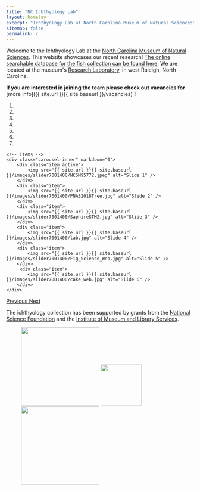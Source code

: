 ```yaml
---
title: "NC Ichthyology Lab"
layout: homelay
excerpt: "Ichthyology Lab at North Carolina Museum of Natural Sciences"
sitemap: false
permalink: /
---
```


Welcome to the Ichthyology Lab at the [North Carolina Museum of Natural Sciences](http://www.naturalsciences.org). This website showcases our recent research! [The online searchable database for the fish collection can be found here](https://collections.naturalsciences.org/search/ichthyology). We are located at the museum's [Research Laboratory](https://naturalsciences.org/research-collections/laboratories/research-lab), in west Raleigh, North Carolina. 

 **If you are interested in joining the team please check out vacancies for** [more info]({{ site.url }}{{ site.baseurl }}/vacancies) **!**



<div markdown="0" id="carousel" class="carousel slide" data-ride="carousel" data-interval="4000" data-pause="hover" >
    <!-- Menu -->
    <ol class="carousel-indicators">
        <li data-target="#carousel" data-slide-to="0" class="active"></li>
        <li data-target="#carousel" data-slide-to="1"></li>
        <li data-target="#carousel" data-slide-to="2"></li>
        <li data-target="#carousel" data-slide-to="3"></li>
        <li data-target="#carousel" data-slide-to="4"></li>
        <li data-target="#carousel" data-slide-to="5"></li>
        <li data-target="#carousel" data-slide-to="6"></li>
    </ol>

    <!-- Items -->
    <div class="carousel-inner" markdown="0">
        <div class="item active">
            <img src="{{ site.url }}{{ site.baseurl }}/images/slider7001400/NCSM95772.jpeg" alt="Slide 1" />
        </div>
        <div class="item">
            <img src="{{ site.url }}{{ site.baseurl }}/images/slider7001400/PNAS2018Tree.jpg" alt="Slide 2" />
        </div>
        <div class="item">
            <img src="{{ site.url }}{{ site.baseurl }}/images/slider7001400/SaphireSTM2.jpg" alt="Slide 3" />
        </div>
        <div class="item">
            <img src="{{ site.url }}{{ site.baseurl }}/images/slider7001400/lab.jpg" alt="Slide 4" />
        </div>
        <div class="item">
            <img src="{{ site.url }}{{ site.baseurl }}/images/slider7001400/Fig_Science_Web.jpg" alt="Slide 5" />
        </div>       
         <div class="item">
            <img src="{{ site.url }}{{ site.baseurl }}/images/slider7001400/cake_web.jpg" alt="Slide 6" />
        </div>
    </div>
  <a class="left carousel-control" href="#carousel" role="button" data-slide="prev">
    <span class="glyphicon glyphicon-chevron-left" aria-hidden="true"></span>
    <span class="sr-only">Previous</span>
  </a>
  <a class="right carousel-control" href="#carousel" role="button" data-slide="next">
    <span class="glyphicon glyphicon-chevron-right" aria-hidden="true"></span>
    <span class="sr-only">Next</span>
  </a>
</div>

The ichthyology collection has been supported by grants from the [National Science Foundation](https://nsf.gov) and the [Institute of Museum and Library Services](https://www.imls.gov). 

<figure class="fourth">
  <img src="{{ site.url }}{{ site.baseurl }}/images/logopic/Logo_NCMNS.jpg" style="width: 210px">
  <img src="{{ site.url }}{{ site.baseurl }}/images/logopic/Logo_NSF.jpg" style="width: 110px">
  <img src="{{ site.url }}{{ site.baseurl }}/images/logopic/Logo_IMLS.jpeg" style="width: 210px">
</figure>
